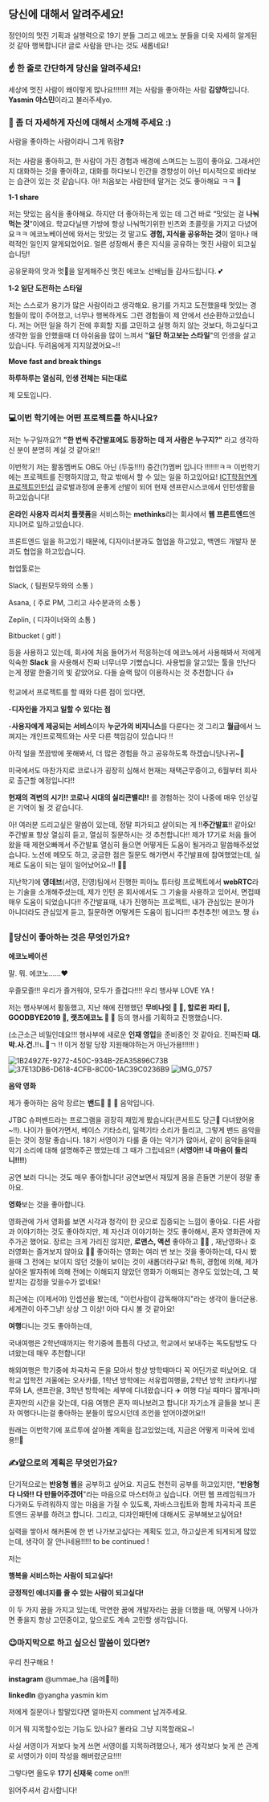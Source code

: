 ## 당신에 대해서 알려주세요!

정인이의 멋진 기획과 실행력으로 19기 분들 그리고 에코노 분들을 더욱 자세히 알게된 것 같아 행복합니다! 글로 사람을 만나는 것도 새롭네요!



### ☝️ 한 줄로 간단하게 당신을 알려주세요!

세상에 멋진 사람이 왜이렇게 많나요!!!!!!! 저는 사람을 좋아하는 사람 **김양하**입니다. **Yasmin 야스민**이라고 불러주세yo.



### 🙌 좀 더 자세하게 자신에 대해서 소개해 주세요 :)



사람을 좋아하는 사람이라니 그게 뭐람:question:  

저는 사람을 좋아하고, 한 사람이 가진 경험과 배경에 스며드는 느낌이 좋아요. 그래서인지 대화하는 것을 좋아하고, 대화를 하다보니 인간을 경향성이 아닌 미시적으로 바라보는 습관이 있는 것 같습니다. 아! 처음보는 사람한테 말거는 것도 좋아해요 ㅋㅋ 🤣  



**1-1 share**

저는 맛있는 음식을 좋아해요. 하지만 더 좋아하는게 있는 데 그건 바로 “맛있는 걸 **나눠먹는 것**”이에요. 학교다닐땐 가방에 항상 나눠먹기위한 빈츠와 초콜릿을 가지고 다녔어요ㅋㅋ 에코노베이션에 와서는 맛있는 것 말고도 **경험, 지식을 공유하는 것**이 얼마나 매력적인 일인지 알게되었어요. 얼른 성장해서 좋은 지식을 공유하는 멋진 사람이 되고싶습니당!

공유문화의 맛과 멋🤩을 알게해주신 멋진 에코노 선배님들 감사드립니다. 💕 



**1-2 일단 도전하는 스타일**

저는 스스로가 용기가 많은 사람이라고 생각해요. 용기를 가지고 도전했을때 멋있는 경험들이 많이 주어졌고, 너무나 행복하게도 그런 경험들이 제 안에서 선순환하고있습니다. 저는 어떤 일을 하기 전에 후회할 지를 고민하고 실행 하지 않는 것보다, 하고싶다고 생각한 일을 안했을때 더 아쉬움을 많이 느껴서 "**일단 하고보는 스타일**"의 인생을 살고있습니다. 두려움에게 지지않겠어요~!!





**Move fast and break things**

**하루하루는 열심히, 인생 전체는 되는대로**

제 모토입니다.





### 💻이번 학기에는 어떤 프로젝트를 하시나요?



저는 누구일까요?! **"한 번씩 주간발표에도 등장하는 데 저 사람은 누구지?"** 라고 생각하신 분이 분명히 계실 것 같아요!! 

이번학기 저는 활동멤버도 OB도 아닌 (두둥!!!!) 중간(?)멤버 입니다 !!!!!!!ㅋㅋ 이번학기에는 프로젝트를 진행하지않고, 학교 밖에서 할 수 있는 일을 하고있어요! [ICT학점연계프로젝트인턴십]() 글로벌과정에 운좋게 선발이 되어 현재 샌프란시스코에서 인턴생활을 하고있습니다! 

**온라인 사용자 리서치 플랫폼**을 서비스하는 **methinks**라는 회사에서 **웹 프론트엔드**엔지니어로 일하고있습니다.

프론트엔드 일을 하고있기 때문에, 디자이너분과도 협업을 하고있고, 백엔드 개발자 분과도 협업을 하고있습니다. 

협업툴로는 

Slack, ( 팀원모두와의 소통 )

Asana, ( 주로 PM, 그리고 사수분과의 소통  )

Zeplin, ( 디자이너와의 소통 )

Bitbucket ( git! )

등을 사용하고 있는데, 회사에 처음 들어가서 적응하는데 에코노에서 사용해봐서 저에게 익숙한 **Slack** 을 사용해서 진짜 너무너무 기뻤습니다. 사용법을 알고있는 툴을 만난다는게 정말 한줄기의 빛 같았어요. 다들 슬랙 많이 이용하시는 것 추천합니다 👍 



학교에서 프로젝트를 할 때와 다른 점이 있다면, 

-**디자인을 가지고 일할 수 있다는 점**

-**사용자에게 제공되는 서비스**이자 **누군가의 비지니스**를 다룬다는 것 그리고 **월급**에서 느껴지는 개인프로젝트와는 사뭇 다른 책임감이 있습니다 !!

아직 일을 쪼끔밖에 못해봐서, 더 많은 경험을 하고 공유하도록 하겠습니당나귀~🐴 



미국에서도 마찬가지로 코로나가 굉장히 심해서 현재는 재택근무중이고, 6월부터 회사로 출근할 예정입니다!! 

**현재의 격변의 시기!! 코로나 시대의 실리콘밸리!!** 를 경험하는 것이 나중에 매우 인상깊은 기억이 될 것 같습니다.





아! 여러분 드리고싶은 말씀이 있는데, 정말 피가되고 살이되는 게 ‼️**주간발표**‼️ 같아요! 주간발표 항상 열심히 듣고, 열심히 질문하시는 것 추천합니다!! 제가 17기로 처음 들어왔을 때 제현오빠께서 주간발표 열심히 들으면 어떻게든 도움이 될거라고 말씀해주셨었습니다. 노션에 메모도 하고, 궁금한 점은 질문도 해가면서 주간발표에 참여했었는데, 실제로 도움이 되는 일이 일어났어요~!! 🧚‍♀️ 

지난학기에 **영데브**(서영, 진영)팀에서 진행한 피아노 튜터링 프로젝트에서 **webRTC**라는 기술을 소개해주셨는데,  제가 인턴 온 회사에서도 그 기술을 사용하고 있어서, 면접때 매우 도움이 되었습니다!! 주간발표때, 내가 진행하는 프로젝트, 내가 관심있는 분야가 아니더라도 관심있게 듣고, 질문하면 어떻게든 도움이 됩니다!!! 추천추천! 에코노 짱 👍 



### 💓당신이 좋아하는 것은 무엇인가요?

**에코노베이션**

말. 뭐. 에코노......♥ 

우즐모즐!!! 우리가 즐거워야, 모두가 즐겁다!!!! 우리 행사부 LOVE YA !

저는 행사부에서 활동했고, 지난 해에 진행했던 **무비나잇 🎥 🍿, 할로윈 파티 🎃, GOODBYE2019 👋, 랫츠에코노 💃 🕺** 등의 행사를 기획하고 진행했습니다. 

(소근소근 비밀인데요!!! 행사부에 새로운 **인재 영입**을 준비중인 것 같아요. 진짜진짜 **대.박.사.건.**!!ㄴ👀ㄱ !! 이거 정말 당장 지원해야하는거 아닌가용!!!!!! )

 ![1B24927E-9272-450C-934B-2EA35896C73B](https://user-images.githubusercontent.com/48500209/83316739-7ff71e00-a1dc-11ea-9626-3bbd055d063a.JPG)
![37E13DB6-D618-4CFB-8C00-1AC39C0236B9](https://user-images.githubusercontent.com/48500209/83316748-8c7b7680-a1dc-11ea-88d5-3c44f0e4f041.JPG)
![IMG_0757](https://user-images.githubusercontent.com/48500209/83316880-74f0bd80-a1dd-11ea-9b84-64c367a0e98f.jpg) 

**음악 영화** 

제가 좋아하는 음악 장르는 **밴드**🎸 🥁 🎹 음악입니다. 

JTBC 슈퍼밴드라는 프로그램을 굉장히 재밌게 봤습니다(콘서트도 당근🥕 다녀왔어용~!!). 나이가 들어가면서, 베이스 기타소리, 일렉기타 소리가 들리고, 그렇게 밴드 음악을 듣는 것이 정말 좋습니다. 18기 서영이가 다룰 줄 아는 악기가 많아서, 같이 음악들을때 악기 소리에 대해 설명해주곤 했었는데 그 때가 그립네요!! (**서영아!! 내 마음이 들리니!!!!**) 

공연 보러 다니는 것도 매우 좋아합니다! 공연보면서 재밌게 몸을 흔들면 기분이 정말 좋아요. 



**영화**보는 것을 좋아합니다. 

영화관에 가서 영화를 보면 시각과 청각이 한 곳으로 집중되는 느낌이 좋아요. 다른 사람과 이야기하는 것도 좋아하지만, 제 자신과 이야기하는 것도 좋아해서, 혼자 영화관에 자주가곤 했어요. 장르는 크게 가리진 않지만, **로맨스, 액션** 좋아하고 🙆‍♀️ , 재난영화나 호러영화는 즐겨보지 않아요 🙅‍♀️ 좋아하는 영화는 여러 번 보는 것을 좋아하는데, 다시 봤을때 그 전에는 보이지 않던 것들이 보이는 것이 새롭더라구요! 특히, 경험에 의해, 제가 살아온 발자취에 의해 전에는 이해되지 않았던 영화가 이해되는 경우도 있었는데, 그 북받치는 감정을 잊을수가 없네요! 

최근에는 (이제서야) 인셉션을 봤는데, "이런사람이 감독해야지"라는 생각이 들더군용. 세계관이 아주그냥! 상상 그 이상! 아마 다시 볼 것 같아요!



**여행**다니는 것도 좋아하는데, 

국내여행은 2학년때까지는 학기중에 틈틈히 다녔고, 학교에서 보내주는 독도탐방도 다녀왔는데 매우 추천합니다!

해외여행은 학기중에 차곡차곡 돈을 모아서 항상 방학때마다 꼭 어딘가로 떠났어요. 대학교 입학전 겨울에는 오사카를, 1학년 방학에는 서유럽여행을, 2학년 방학 코타키나발루와 LA, 샌프란을, 3학년 방학에는 세부에 다녀왔습니다 ✈️  여행 다닐 때마다 짧게나마 혼자만의 시간을 갖는데, 다음 여행은 혼자 떠나보려고 합니다! 자기소개 글들을 보니 혼자 여행다니는걸 좋아하는 분들이 많으시던데 조언을 얻어야겠어요!! 

원래는 이번학기에 포르투에 살아볼 계획을 잡고있었는데, 지금은 어떻게 미국에 있네용!!🌴

 





### ✍앞으로의 계획은 무엇인가요?



단기적으로는 **반응형 웹**을 공부하고 싶어요. 지금도 천천히 공부를 하고있지만, "**반응형 다 나와!! 다 만들어주겠어**"라는 마음으로 마스터하고 싶습니다. 어떤 웹 프레임워크가 다가와도 두려워하지 않는 마음을 가질 수 있도록, 자바스크립트와 함께 차곡차곡 프론트엔드 공부를 하려고 합니다. 그리고, 디자인패턴에 대해서도 공부해보고싶어요!

실력을 쌓아서 해커톤에 한 번 나가보고싶다는 계획도 있고, 하고싶은게 되게되게 많았는데, 생각이 잘 안나네용!!!!! to be continued !



저는 

**행복을 서비스하는 사람이 되고싶다!** 

**긍정적인 에너지를 줄 수 있는 사람이 되고싶다!** 

이 두 가지 꿈을 가지고 있는데, 막연한 꿈에 개발자라는 꿈을 더했을 때, 어떻게 나아가면 좋을지 항상 고민중이고, 앞으로도 계속 고민할 생각입니다.



### 😉마지막으로 하고 싶으신 말씀이 있다면?



우리 친구해요 !

**instagram** @ummae_ha (음메🐑하)  

**linkedIn** @yangha yasmin kim

저에게 질문이나 할말있다면 얼마든지 comment 남겨주세요. 



이거 뭐 지목할수있는 기능도 있나요? 몰라요 그냥 지목할래요~!

사실 서영이가 저보다 늦게 쓰면 서영이를 지목하려했으나, 제가 생각보다 늦게 쓴 관계로 서영이가 이미 작성을 해버렸군요!!!!

그렇다면 올도우 **17기 신재욱** come on!!! 



읽어주셔서 감사합니다! 
